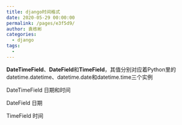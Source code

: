 ```yaml
---
title: django时间格式
date: 2020-05-29 00:00:00
permalink: /pages/e3f5d9/
author: 袁栋彬
categories: 
  - django
tags: 
  - 
---
```


**DateTimeField**、**DateField**和**TimeField**，其值分别对应着Python里的datetime.datetime、datetime.date和datetime.time三个实例

DateTimeField 日期和时间

DateField 日期

TimeField 时间

